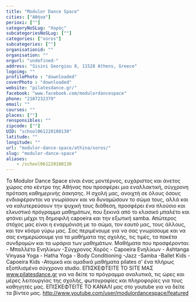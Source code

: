 ```yaml
---
title: "Modulor Dance Space"
cities: ["Αθήνα"]
perioxi: [""]
categoryNoSLug: "Χορός"
subcategoriesNoSLug: [""]
categories: ["xoros"]
subcategories: [""]
organisationid: ""
organisation: ""
orgurl: "undefined-"
address: "Sisini Georgiou 8, 11528 Athens, Greece"
logoimg: ""
profilePhoto : "downloaded"
coverPhoto : "downloaded"
website: "pilatesdance.gr/"
facebook: "www.facebook.com/modulordancespace"
phone: "2107232379"
email: ""
courses: ""
places: [""]
rensponsibles: ""
zipcode: [""]
UID: "school061220180130"
latitude: ""
longitude: ""
url: "modulor-dance-space/athina/xoros/"
slug: "modulor-dance-space"
aliases:
    - /school061220180130
---
```





To Μοdulor Dance Space είναι ένας μοντέρνος, ευχάριστος και άνετος χώρος στο κέντρο της Αθήνας που προσφέρει μια εναλλακτική, σύγχρονη πρόταση καθημερινής άσκησης. Η σχολή μας, ανοιχτή σε όλους όσους ενδιαφέρονται να γνωρίσουν και να δυναμώσουν το σώμα τους, αλλά και να καλυτερεύσουν την ψυχική τους διάθεση, προσφέρει ένα πλούσιο και ελκυστικό πρόγραμμα μαθημάτων, που ξεκινά από το κλασικό μπαλέτο και φτάνει μέχρι τη δημοφιλή capoeira και την εξωτική samba. Απώτερος στόχος μας είναι η εναρμόνιση με το σώμα, τον εαυτό μας, τους άλλους, και τον κόσμο γύρω μας. Σας περιμένουμε για να σας γνωρίσουμε και να σας ενημερώσουμε για τα μαθήματα της σχολής, τις τιμές, τα πακέτα συνδρομών και τα ωράρια των μαθημάτων. Μαθήματα που προσφέρονται: - Mπαλλέτο Ενηλίκων -Σύγχρονος Χορός - Capoeira Ενηλίκων - Ashtanga Vinyasa Yoga - Hatha Yoga - Body Conditioning -Jazz -Samba -Ballet Kids -Capoeira Kids -Ατομικά και ομαδικά μαθήματα pilates σ&#39; ένα πλήρως εξoπλισμένο σύγχρονο studio. ΕΠΙΣΚΕΦΤΕΙΤΕ ΤΟ SITE MAΣ www.pilatesdance.gr για να δείτε το πρόγραμμα αναλυτικά, τις ώρες και μέρες λειτουργίας της σχολής, φωτογραφίες και πληροφορίες για τους καθηγητές μας. ΕΠΙΣΚΕΦΤΕΙΤΕ ΤΟ ΚΑΝΑΛΙ μας στο youtube για να δείτε τα βίντεο μας. http://www.youtube.com/user/modulordancespace/featured